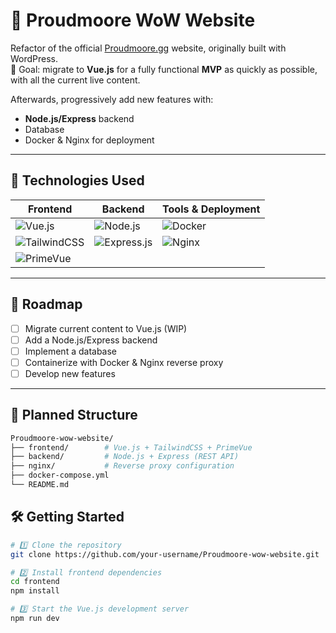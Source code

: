 # 🌊 Proudmoore WoW Website

Refactor of the official [Proudmoore.gg](https://proudmoore.gg/) website, originally built with WordPress.  
🎯 Goal: migrate to **Vue.js** for a fully functional **MVP** as quickly as possible, with all the current live content.  

Afterwards, progressively add new features with:
- **Node.js/Express** backend
- Database
- Docker & Nginx for deployment

---

## 🚀 Technologies Used

| Frontend | Backend | Tools & Deployment |
|----------|---------|--------------------|
| ![Vue.js](https://img.shields.io/badge/Vue.js-35495E?style=for-the-badge&logo=vuedotjs&logoColor=4FC08D) | ![Node.js](https://img.shields.io/badge/Node.js-339933?style=for-the-badge&logo=node.js&logoColor=white) | ![Docker](https://img.shields.io/badge/Docker-2496ED?style=for-the-badge&logo=docker&logoColor=white) |
| ![TailwindCSS](https://img.shields.io/badge/TailwindCSS-38B2AC?style=for-the-badge&logo=tailwind-css&logoColor=white) | ![Express.js](https://img.shields.io/badge/Express.js-000000?style=for-the-badge&logo=express&logoColor=white) | ![Nginx](https://img.shields.io/badge/Nginx-009639?style=for-the-badge&logo=nginx&logoColor=white) |
| ![PrimeVue](https://img.shields.io/badge/PrimeVue-4CAF50?style=for-the-badge&logo=primefaces&logoColor=white) | | |

---

## 📌 Roadmap

- [ ] Migrate current content to Vue.js (WIP)
- [ ] Add a Node.js/Express backend
- [ ] Implement a database
- [ ] Containerize with Docker & Nginx reverse proxy
- [ ] Develop new features

---

## 📂 Planned Structure

```bash
Proudmoore-wow-website/
├── frontend/        # Vue.js + TailwindCSS + PrimeVue
├── backend/         # Node.js + Express (REST API)
├── nginx/           # Reverse proxy configuration
├── docker-compose.yml
└── README.md
```

## 🛠 Getting Started

```bash
# 1️⃣ Clone the repository
git clone https://github.com/your-username/Proudmoore-wow-website.git

# 2️⃣ Install frontend dependencies
cd frontend
npm install

# 3️⃣ Start the Vue.js development server
npm run dev
```
